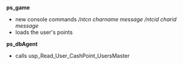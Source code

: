 **ps_game**
* new console commands
*/ntcn charname message*
*/ntcid charid message*
* loads the user's points

**ps_dbAgent**
* calls usp_Read_User_CashPoint_UsersMaster
